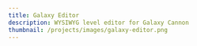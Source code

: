 ```yaml
---
title: Galaxy Editor
description: WYSIWYG level editor for Galaxy Cannon
thumbnail: /projects/images/galaxy-editor.png
---
```

